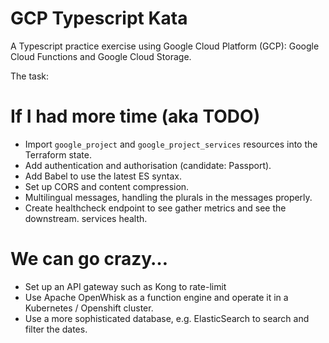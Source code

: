 # GCP Typescript Kata
A Typescript practice exercise using Google Cloud Platform (GCP): Google Cloud Functions and Google Cloud Storage.

The task:

# If I had more time (aka TODO)

- Import `google_project` and `google_project_services` resources into the Terraform state.
- Add authentication and authorisation (candidate: Passport).
- Add Babel to use the latest ES syntax.
- Set up CORS and content compression.
- Multilingual messages, handling the plurals in the messages properly.
- Create healthcheck endpoint to see gather metrics and see the downstream.
services health.

# We can go crazy…

- Set up an API gateway such as Kong to rate-limit 
- Use Apache OpenWhisk as a function engine and operate it in a Kubernetes /
Openshift cluster.
- Use a more sophisticated database, e.g. ElasticSearch to search and filter
the dates.  
